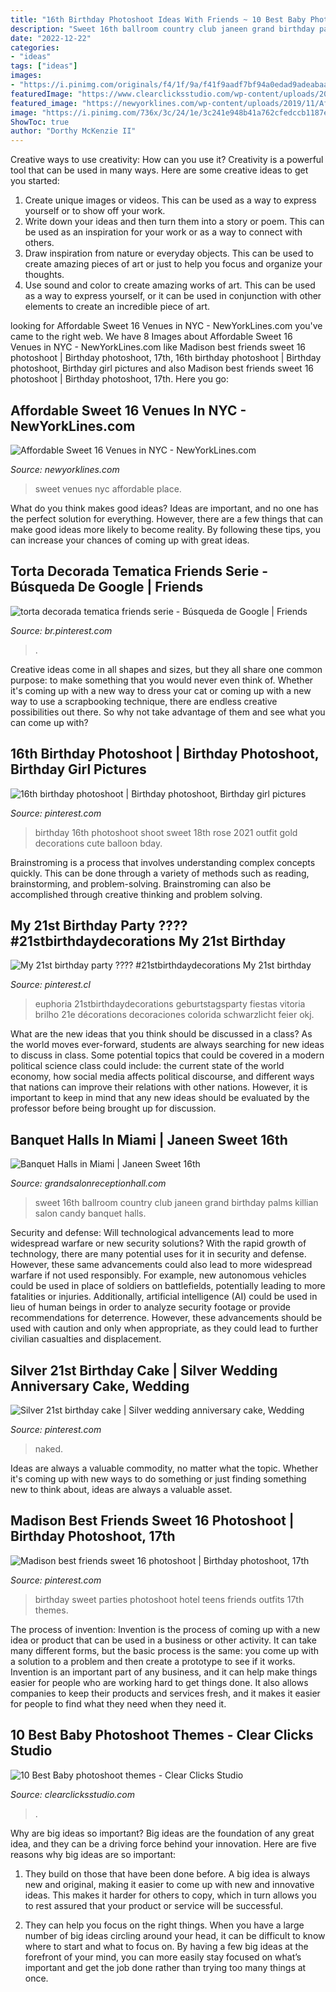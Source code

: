 ```yaml
---
title: "16th Birthday Photoshoot Ideas With Friends ~ 10 Best Baby Photoshoot Themes"
description: "Sweet 16th ballroom country club janeen grand birthday palms killian salon candy banquet halls"
date: "2022-12-22"
categories:
- "ideas"
tags: ["ideas"]
images:
- "https://i.pinimg.com/originals/f4/1f/9a/f41f9aadf7bf94a0edad9adeabaa21c3.jpg"
featuredImage: "https://www.clearclicksstudio.com/wp-content/uploads/2020/02/Babygirl_Rabbittheme_Outdoor_www.clearclicksstudio.com_-1024x682.jpg"
featured_image: "https://newyorklines.com/wp-content/uploads/2019/11/Affordable-Sweet-16-Venues-in-NYC.jpg"
image: "https://i.pinimg.com/736x/3c/24/1e/3c241e948b41a762cfedccb1187ef4a9.jpg"
ShowToc: true
author: "Dorthy McKenzie II"
---
```



Creative ways to use creativity: How can you use it?
Creativity is a powerful tool that can be used in many ways. Here are some creative ideas to get you started: 
1. Create unique images or videos. This can be used as a way to express yourself or to show off your work.
2. Write down your ideas and then turn them into a story or poem. This can be used as an inspiration for your work or as a way to connect with others.
3. Draw inspiration from nature or everyday objects. This can be used to create amazing pieces of art or just to help you focus and organize your thoughts.
4. Use sound and color to create amazing works of art. This can be used as a way to express yourself, or it can be used in conjunction with other elements to create an incredible piece of art.

	

		
looking for Affordable Sweet 16 Venues in NYC - NewYorkLines.com you've came to the right web. We have 8 Images about Affordable Sweet 16 Venues in NYC - NewYorkLines.com like Madison best friends sweet 16 photoshoot | Birthday photoshoot, 17th, 16th birthday photoshoot | Birthday photoshoot, Birthday girl pictures and also Madison best friends sweet 16 photoshoot | Birthday photoshoot, 17th. Here you go:
		
    
## Affordable Sweet 16 Venues In NYC - NewYorkLines.com

<img loading=lazy src="https://newyorklines.com/wp-content/uploads/2019/11/Affordable-Sweet-16-Venues-in-NYC.jpg" onerror="this.onerror=null;this.src='https://tse2.mm.bing.net/th?id=OIP.E1T2DFhUkoI_PXKxGrg-eQHaE8&amp;pid=15.1';" alt="Affordable Sweet 16 Venues in NYC - NewYorkLines.com">

_Source: newyorklines.com_

>sweet venues nyc affordable place. 

	

What do you think makes good ideas?
Ideas are important, and no one has the perfect solution for everything. However, there are a few things that can make good ideas more likely to become reality. By following these tips, you can increase your chances of coming up with great ideas.

    
## Torta Decorada Tematica Friends Serie - Búsqueda De Google | Friends

<img loading=lazy src="https://i.pinimg.com/736x/7c/8b/4d/7c8b4d650bb64d43167f1af34ee7b2df.jpg" onerror="this.onerror=null;this.src='https://tse4.mm.bing.net/th?id=OIP.7rzvGJXY9qC4MdQHNOWRZwHaKu&amp;pid=15.1';" alt="torta decorada tematica friends serie - Búsqueda de Google | Friends">

_Source: br.pinterest.com_

>. 

	

Creative ideas come in all shapes and sizes, but they all share one common purpose: to make something that you would never even think of. Whether it's coming up with a new way to dress your cat or coming up with a new way to use a scrapbooking technique, there are endless creative possibilities out there. So why not take advantage of them and see what you can come up with?

    
## 16th Birthday Photoshoot | Birthday Photoshoot, Birthday Girl Pictures

<img loading=lazy src="https://i.pinimg.com/736x/3c/24/1e/3c241e948b41a762cfedccb1187ef4a9.jpg" onerror="this.onerror=null;this.src='https://tse2.mm.bing.net/th?id=OIP.MFm4vQ_vPNdWBz7dzqwH8wHaKv&amp;pid=15.1';" alt="16th birthday photoshoot | Birthday photoshoot, Birthday girl pictures">

_Source: pinterest.com_

>birthday 16th photoshoot shoot sweet 18th rose 2021 outfit gold decorations cute balloon bday. 

	

Brainstroming is a process that involves understanding complex concepts quickly. This can be done through a variety of methods such as reading, brainstorming, and problem-solving. Brainstroming can also be accomplished through creative thinking and problem solving.

    
## My 21st Birthday Party ???? #21stbirthdaydecorations My 21st Birthday

<img loading=lazy src="https://i.pinimg.com/736x/2d/50/1b/2d501b8cb76c1a25a4fb4fd3ab076e3e.jpg" onerror="this.onerror=null;this.src='https://tse1.mm.bing.net/th?id=OIP.GIsKFxx-jCMB1W5YcfZ0WwHaJ3&amp;pid=15.1';" alt="My 21st birthday party ???? #21stbirthdaydecorations My 21st birthday">

_Source: pinterest.cl_

>euphoria 21stbirthdaydecorations geburtstagsparty fiestas vitoria brilho 21e décorations decoraciones colorida schwarzlicht feier okj. 

	

What are the new ideas that you think should be discussed in a class?
As the world moves ever-forward, students are always searching for new ideas to discuss in class. Some potential topics that could be covered in a modern political science class could include: the current state of the world economy, how social media affects political discourse, and different ways that nations can improve their relations with other nations. However, it is important to keep in mind that any new ideas should be evaluated by the professor before being brought up for discussion.

    
## Banquet Halls In Miami | Janeen Sweet 16th

<img loading=lazy src="https://www.grandsalonreceptionhall.com/wp-content/uploads/2014/02/Janeen-Sweet-16th-Birthday-Party-Grand-Salon-Ballroom-at-Killian-Palms-Country-Club-20.jpg" onerror="this.onerror=null;this.src='https://tse1.mm.bing.net/th?id=OIP.W-gev5H0SOV9ymSYc12G7QHaE5&amp;pid=15.1';" alt="Banquet Halls in Miami | Janeen Sweet 16th">

_Source: grandsalonreceptionhall.com_

>sweet 16th ballroom country club janeen grand birthday palms killian salon candy banquet halls. 

	

Security and defense: Will technological advancements lead to more widespread warfare or new security solutions?
With the rapid growth of technology, there are many potential uses for it in security and defense. However, these same advancements could also lead to more widespread warfare if not used responsibly. For example, new autonomous vehicles could be used in place of soldiers on battlefields, potentially leading to more fatalities or injuries. Additionally, artificial intelligence (AI) could be used in lieu of human beings in order to analyze security footage or provide recommendations for deterrence. However, these advancements should be used with caution and only when appropriate, as they could lead to further civilian casualties and displacement.

    
## Silver 21st Birthday Cake | Silver Wedding Anniversary Cake, Wedding

<img loading=lazy src="https://i.pinimg.com/originals/ad/94/b4/ad94b471b3937845d80e4af91240ebb2.jpg" onerror="this.onerror=null;this.src='https://tse2.mm.bing.net/th?id=OIP.OsMX96qQkq6L1pNChrQOsQHaJ4&amp;pid=15.1';" alt="Silver 21st birthday cake | Silver wedding anniversary cake, Wedding">

_Source: pinterest.com_

>naked. 

	

Ideas are always a valuable commodity, no matter what the topic. Whether it's coming up with new ways to do something or just finding something new to think about, ideas are always a valuable asset.

    
## Madison Best Friends Sweet 16 Photoshoot | Birthday Photoshoot, 17th

<img loading=lazy src="https://i.pinimg.com/originals/f4/1f/9a/f41f9aadf7bf94a0edad9adeabaa21c3.jpg" onerror="this.onerror=null;this.src='https://tse3.mm.bing.net/th?id=OIP.VxjpxUVPkMCbXFUxFxbekwHaLH&amp;pid=15.1';" alt="Madison best friends sweet 16 photoshoot | Birthday photoshoot, 17th">

_Source: pinterest.com_

>birthday sweet parties photoshoot hotel teens friends outfits 17th themes. 

	

The process of invention:
Invention is the process of coming up with a new idea or product that can be used in a business or other activity. It can take many different forms, but the basic process is the same: you come up with a solution to a problem and then create a prototype to see if it works.
Invention is an important part of any business, and it can help make things easier for people who are working hard to get things done. It also allows companies to keep their products and services fresh, and it makes it easier for people to find what they need when they need it.

    
## 10 Best Baby Photoshoot Themes - Clear Clicks Studio

<img loading=lazy src="https://www.clearclicksstudio.com/wp-content/uploads/2020/02/Babygirl_Rabbittheme_Outdoor_www.clearclicksstudio.com_-1024x682.jpg" onerror="this.onerror=null;this.src='https://tse3.mm.bing.net/th?id=OIP.BK1suKNiGnTprZtMDMtfIgHaE7&amp;pid=15.1';" alt="10 Best Baby photoshoot themes - Clear Clicks Studio">

_Source: clearclicksstudio.com_

>. 

	

Why are big ideas so important?
Big ideas are the foundation of any great idea, and they can be a driving force behind your innovation. Here are five reasons why big ideas are so important:
1. They build on those that have been done before. A big idea is always new and original, making it easier to come up with new and innovative ideas. This makes it harder for others to copy, which in turn allows you to rest assured that your product or service will be successful.

2. They can help you focus on the right things. When you have a large number of big ideas circling around your head, it can be difficult to know where to start and what to focus on. By having a few big ideas at the forefront of your mind, you can more easily stay focused on what’s important and get the job done rather than trying too many things at once.


